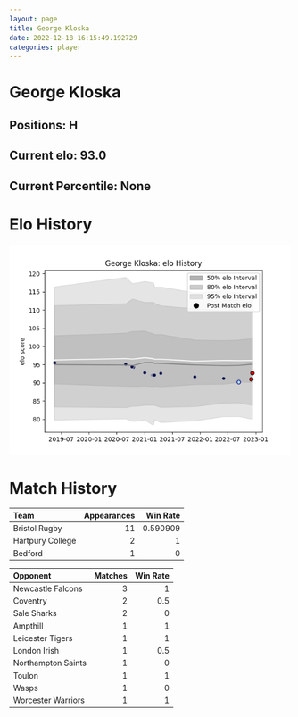 ```yaml
---  
layout: page  
title: George Kloska  
date: 2022-12-18 16:15:49.192729  
categories: player  
---
```

# George Kloska

## Positions: H

## Current elo: 93.0

## Current Percentile: None

# Elo History


![elo history](history_GeorgeKloska.png)
# Match History


| Team             |   Appearances |   Win Rate |
|:-----------------|--------------:|-----------:|
| Bristol Rugby    |            11 |   0.590909 |
| Hartpury College |             2 |   1        |
| Bedford          |             1 |   0        |

| Opponent           |   Matches |   Win Rate |
|:-------------------|----------:|-----------:|
| Newcastle Falcons  |         3 |        1   |
| Coventry           |         2 |        0.5 |
| Sale Sharks        |         2 |        0   |
| Ampthill           |         1 |        1   |
| Leicester Tigers   |         1 |        1   |
| London Irish       |         1 |        0.5 |
| Northampton Saints |         1 |        0   |
| Toulon             |         1 |        1   |
| Wasps              |         1 |        0   |
| Worcester Warriors |         1 |        1   |